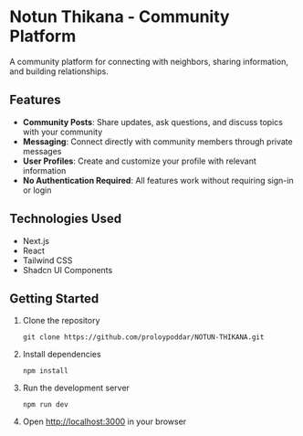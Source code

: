 # Notun Thikana - Community Platform

A community platform for connecting with neighbors, sharing information, and building relationships.

## Features

- **Community Posts**: Share updates, ask questions, and discuss topics with your community
- **Messaging**: Connect directly with community members through private messages
- **User Profiles**: Create and customize your profile with relevant information
- **No Authentication Required**: All features work without requiring sign-in or login

## Technologies Used

- Next.js
- React
- Tailwind CSS
- Shadcn UI Components

## Getting Started

1. Clone the repository
   ```
   git clone https://github.com/proloypoddar/NOTUN-THIKANA.git
   ```

2. Install dependencies
   ```
   npm install
   ```

3. Run the development server
   ```
   npm run dev
   ```

4. Open [http://localhost:3000](http://localhost:3000) in your browser
